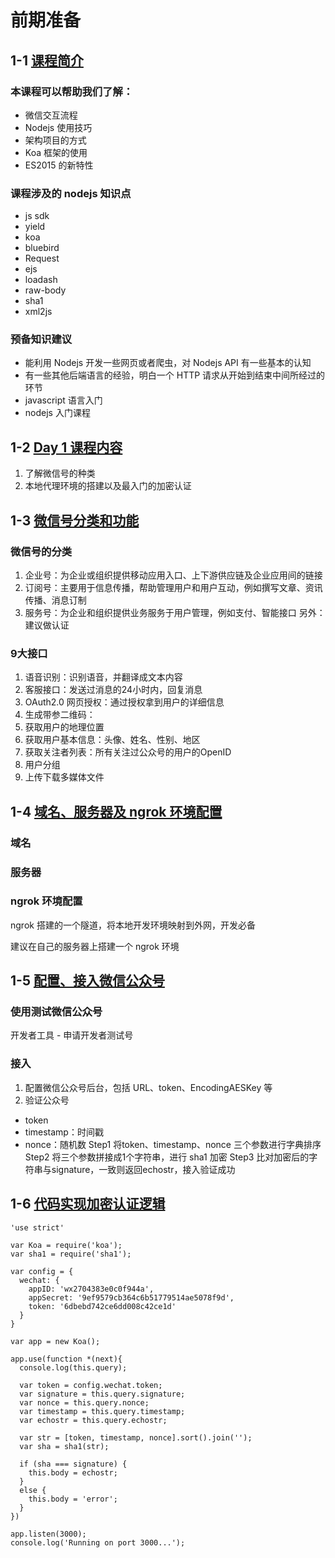 # 前期准备

## 1-1 [课程简介](http://coding.imooc.com/lesson/38.html#mid=249)

### 本课程可以帮助我们了解：

- 微信交互流程
- Nodejs 使用技巧
- 架构项目的方式
- Koa 框架的使用
- ES2015 的新特性

### 课程涉及的 nodejs 知识点

- js sdk
- yield
- koa
- bluebird
- Request
- ejs
- loadash
- raw-body
- sha1
- xml2js

### 预备知识建议

- 能利用 Nodejs 开发一些网页或者爬虫，对 Nodejs API 有一些基本的认知
- 有一些其他后端语言的经验，明白一个 HTTP 请求从开始到结束中间所经过的环节
- javascript 语言入门
- nodejs 入门课程

## 1-2 [Day 1 课程内容](http://coding.imooc.com/lesson/38.html#mid=250)

1. 了解微信号的种类
2. 本地代理环境的搭建以及最入门的加密认证

## 1-3 [微信号分类和功能](http://coding.imooc.com/lesson/38.html#mid=251)

### 微信号的分类

1. 企业号：为企业或组织提供移动应用入口、上下游供应链及企业应用间的链接
2. 订阅号：主要用于信息传播，帮助管理用户和用户互动，例如撰写文章、资讯传播、消息订制
3. 服务号：为企业和组织提供业务服务于用户管理，例如支付、智能接口
另外：建议做认证

### 9大接口

1. 语音识别：识别语音，并翻译成文本内容
2. 客服接口：发送过消息的24小时内，回复消息
3. OAuth2.0 网页授权：通过授权拿到用户的详细信息
4. 生成带参二维码：
5. 获取用户的地理位置
6. 获取用户基本信息：头像、姓名、性别、地区
7. 获取关注者列表：所有关注过公众号的用户的OpenID
8. 用户分组
9. 上传下载多媒体文件

## 1-4 [域名、服务器及 ngrok 环境配置](http://coding.imooc.com/lesson/38.html#mid=252)

### 域名

### 服务器

### ngrok 环境配置

ngrok 搭建的一个隧道，将本地开发环境映射到外网，开发必备

建议在自己的服务器上搭建一个 ngrok 环境

## 1-5 [配置、接入微信公众号](http://coding.imooc.com/lesson/38.html#mid=253)

### 使用测试微信公众号

开发者工具 - 申请开发者测试号

### 接入

1. 配置微信公众号后台，包括 URL、token、EncodingAESKey 等
2. 验证公众号
- token
- timestamp：时间戳
- nonce：随机数
Step1 将token、timestamp、nonce 三个参数进行字典排序
Step2 将三个参数拼接成1个字符串，进行 sha1 加密
Step3 比对加密后的字符串与signature，一致则返回echostr，接入验证成功

## 1-6 [代码实现加密认证逻辑](http://coding.imooc.com/lesson/38.html#mid=254)

```
'use strict'

var Koa = require('koa');
var sha1 = require('sha1');

var config = {
  wechat: {
    appID: 'wx2704383e0c0f944a',
    appSecret: '9ef9579cb364c6b51779514ae5078f9d',
    token: '6dbebd742ce6dd008c42ce1d'
  }
}

var app = new Koa();

app.use(function *(next){
  console.log(this.query);

  var token = config.wechat.token;
  var signature = this.query.signature;
  var nonce = this.query.nonce;
  var timestamp = this.query.timestamp;
  var echostr = this.query.echostr;

  var str = [token, timestamp, nonce].sort().join('');
  var sha = sha1(str);

  if (sha === signature) {
    this.body = echostr;
  }
  else {
    this.body = 'error';
  }
})

app.listen(3000);
console.log('Running on port 3000...');
```


